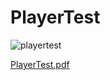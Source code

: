 # PlayerTest

![playertest](https://user-images.githubusercontent.com/12210738/31577750-0e2305b2-b11d-11e7-9b73-41fd2dc6c7f4.png)

[PlayerTest.pdf](https://github.com/eastari/PlayerTest/files/1384823/PlayerTest.pdf)
